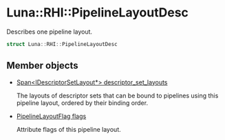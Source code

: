 # Luna::RHI::PipelineLayoutDesc
Describes one pipeline layout. 

```c++
struct Luna::RHI::PipelineLayoutDesc
```

## Member objects
* [Span<IDescriptorSetLayout*> descriptor_set_layouts](struct_luna_1_1_r_h_i_1_1_pipeline_layout_desc_1af14fb6495cacbbf8522b496fd1681901.md)

    The layouts of descriptor sets that can be bound to pipelines using this pipeline layout, ordered by their binding order. 

* [PipelineLayoutFlag flags](struct_luna_1_1_r_h_i_1_1_pipeline_layout_desc_1a26c06a749e702d539478c4ef8a33c25a.md)

    Attribute flags of this pipeline layout. 

